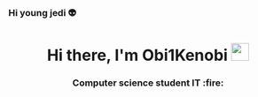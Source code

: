 ### Hi young jedi :alien:
<h1 align="center">Hi there, I'm Obi1Kenobi  
<img src="https://github.com/blackcater/blackcater/raw/main/images/Hi.gif" height="32"/></h1>
<h3 align="center">Computer science student IT  :fire:
